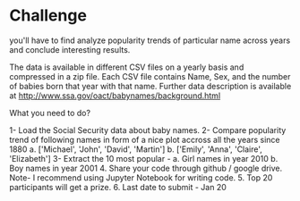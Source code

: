 # Challenge
 you'll have to find analyze popularity trends of particular name
across years and conclude interesting results.


The data is available in different CSV files on a yearly basis and 
compressed in a zip file. Each CSV file contains Name, Sex, and the 
number of babies born that year with that name. Further data description is available
at http://www.ssa.gov/oact/babynames/background.html


What you need to do?

1- Load the Social Security data about baby names.
2- Compare popularity trend of following names in form of a nice plot accross all the years since 1880
   a. ['Michael', 'John', 'David', 'Martin']
   b. ['Emily', 'Anna', 'Claire', 'Elizabeth']
3- Extract the 10 most popular -
   a. Girl names in year 2010
   b. Boy names in year 2001
4. Share your code through github / google drive. Note- I recommend using Jupyter Notebook for writing code.
5. Top 20 participants will get a prize.
6. Last date to submit - Jan 20
